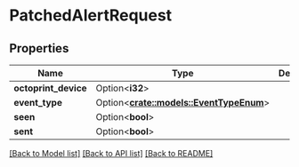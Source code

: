 # PatchedAlertRequest

## Properties

Name | Type | Description | Notes
------------ | ------------- | ------------- | -------------
**octoprint_device** | Option<**i32**> |  | [optional]
**event_type** | Option<[**crate::models::EventTypeEnum**](EventTypeEnum.md)> |  | [optional]
**seen** | Option<**bool**> |  | [optional]
**sent** | Option<**bool**> |  | [optional]

[[Back to Model list]](../README.md#documentation-for-models) [[Back to API list]](../README.md#documentation-for-api-endpoints) [[Back to README]](../README.md)


